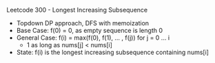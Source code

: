 Leetcode 300 - Longest Increasing Subsequence

- Topdown DP approach, DFS with memoization
- Base Case: f(0) = 0, as empty sequence is length 0
- General Case: f(i) = max(f(0), f(1), ... , f(j)) for j =      0 ... i
  - 1 as long as nums[j] < nums[i]
- State: f(i) is the longest increasing subsequence containing nums[i]